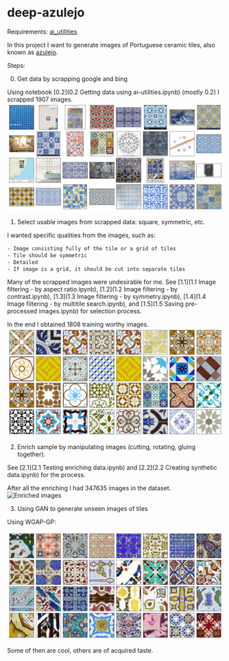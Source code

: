 # deep-azulejo
Requirements: [ai_utilities](https://github.com/prairie-guy/ai_utilities.git)

In this project I want to generate images of Portuguese ceramic tiles, also known as [azulejo](https://en.wikipedia.org/wiki/Azulejo).

Steps:

0. Get data by scrapping google and bing

Using notebook [0.2](0.2 Getting data using ai-utilities.ipynb) (mostly 0.2) I scrapped 1907 images. 
![Crawled images](pics/1_crawled.png)

1. Select usable images from scrapped data: square, symmetric, etc.

I wanted specific qualities from the images, such as:

    - Image consisting fully of the tile or a grid of tiles
    - Tile should be symmetric
    - Detailed
    - If image is a grid, it should be cut into separate tiles
    
Many of the scrapped images were undesirable for me.
See [1.1](1.1 Image filtering - by aspect ratio.ipynb), [1.2](1.2 Image filtering - by contrast.ipynb), [1.3](1.3 Image filtering - by symmetry.ipynb), [1.4](1.4 Image filtering - by multitile search.ipynb), and [1.5](1.5 Saving pre-processed images.ipynb) for selection process.

In the end I obtained 1808 training worthy images.
![Selected images](pics/2_filtered.png)

2. Enrich sample by manipulating images (cutting, rotating, gluing together).

See [2.1](2.1 Testing enriching data.ipynb) and [2.2](2.2 Creating synthetic data.ipynb) for the process.

After all the enriching I had 347635 images in the dataset.
![Enriched images](pics/3_augmengted.png)

3. Using GAN to generate unseen images of tiles

Using WGAP-GP:

![Generated images](pics/4_generated_v2.png)

Some of then are cool, others are of acquired taste.

